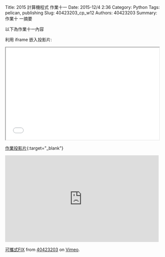 Title: 2015 計算機程式 作業十一
Date: 2015-12/4 2:36
Category: Python
Tags: pelican, publishing
Slug: 40423203_cp_w12
Authors: 40423203
Summary: 作業十 一摘要

以下為作業十一內容

利用 iframe 嵌入投影片:

<iframe src="40423203_cp_w12_p.html" width="500" height="300"></iframe>

[作業投影片](40423203_cp_w12_p.html){:target="_blank"}

<iframe src="https://player.vimeo.com/video/150477842" width="500" height="281" frameborder="0" webkitallowfullscreen mozallowfullscreen allowfullscreen></iframe> <p><a href="https://vimeo.com/150477842">可攜式FIX</a> from <a href="https://vimeo.com/user46241007">40423203</a> on <a href="https://vimeo.com">Vimeo</a>.</p>